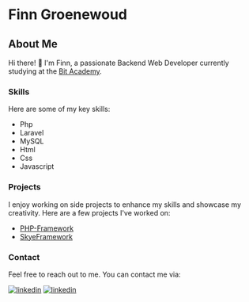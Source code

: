 # Finn Groenewoud
## About Me

Hi there! 👋 I'm Finn, a passionate Backend Web Developer currently studying at the [Bit Academy](https://www.bit-academy.nl/).

### Skills

Here are some of my key skills:

- Php
- Laravel
- MySQL
- Html
- Css
- Javascript

### Projects

I enjoy working on side projects to enhance my skills and showcase my creativity. Here are a few projects I've worked on:

- [PHP-Framework](https://github.com/F1nnG/PHP-Framework)
- [SkyeFramework](https://github.com/F1nnG/SkyeFramework)

### Contact

Feel free to reach out to me. You can contact me via:

[![linkedin](https://img.shields.io/badge/email-D14836?style=for-the-badge&logo=gmail&logoColor=white)](mailto:finn.groenewoud@gmail.com)
[![linkedin](https://img.shields.io/badge/linkedin-0A66C2?style=for-the-badge&logo=linkedin&logoColor=white)](https://www.linkedin.com/in/finn-groenewoud-85713825a/)
